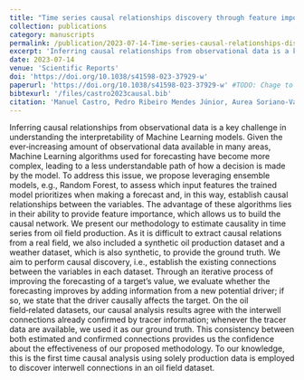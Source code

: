 ```yaml
---
title: "Time series causal relationships discovery through feature importance and ensemble models"
collection: publications
category: manuscripts
permalink: /publication/2023-07-14-Time-series-causal-relationships-discovery-through-feature-importance-and-ensemble-models
excerpt: 'Inferring causal relationships from observational data is a key challenge in understanding the interpretability of Machine Learning models. Given the ever‑increasing amount of observational data available in many areas, Machine Learning algorithms used for forecasting have become more complex, leading to a less understandable path of how a decision is made by the model. To address this issue, we propose leveraging ensemble models, e.g., Random Forest, to assess which input features the trained model prioritizes when making a forecast and, in this way, establish causal relationships between the variables.'
date: 2023-07-14
venue: 'Scientific Reports'
doi: 'https://doi.org/10.1038/s41598-023-37929-w'
paperurl: 'https://doi.org/10.1038/s41598-023-37929-w' #TODO: Chage to local file
bibtexurl: '/files/castro2023causal.bib'
citation: 'Manuel Castro, Pedro Ribeiro Mendes Júnior, Aurea Soriano-Vargas, Rafael de Oliveira Werneck, Maiara Moreira Gonçalves, Leopoldo Lusquino Filho, Renato Moura, Marcelo Zampieri, Oscar Linares, Vitor Ferreira, Alexandre Ferreira, Alessandra Davólio, Denis Schiozer, and Anderson Rocha. Time series causal relationships discovery through feature importance and ensemble models. Scientific Reports, 13(1):11402, 2023.'
---
```


Inferring causal relationships from observational data is a key challenge in understanding the interpretability of Machine Learning models. Given the ever‑increasing amount of observational data available in many areas, Machine Learning algorithms used for forecasting have become more complex, leading to a less understandable path of how a decision is made by the model. To address this issue, we propose leveraging ensemble models, e.g., Random Forest, to assess which input features the trained model prioritizes when making a forecast and, in this way, establish causal relationships between the variables. The advantage of these algorithms lies in their ability to provide feature importance, which allows us to build the causal network. We present our methodology to estimate causality in time series from oil field production. As it is difficult to extract causal relations from a real field, we also included a synthetic oil production dataset and a weather dataset, which is also synthetic, to provide the ground truth. We aim to perform causal discovery, i.e., establish the existing connections between the variables in each dataset. Through an iterative process of improving the forecasting of a target’s value, we evaluate whether the forecasting improves by adding information from a new potential driver; if so, we state that the driver causally affects the target. On the oil field‑related datasets, our causal analysis results agree with the interwell connections already confirmed by tracer information; whenever the tracer data are available, we used it as our ground truth. This consistency between both estimated and confirmed connections provides us the confidence about the effectiveness of our proposed methodology. To our knowledge, this is the first time causal analysis using solely production data is employed to discover interwell connections in an oil field dataset.